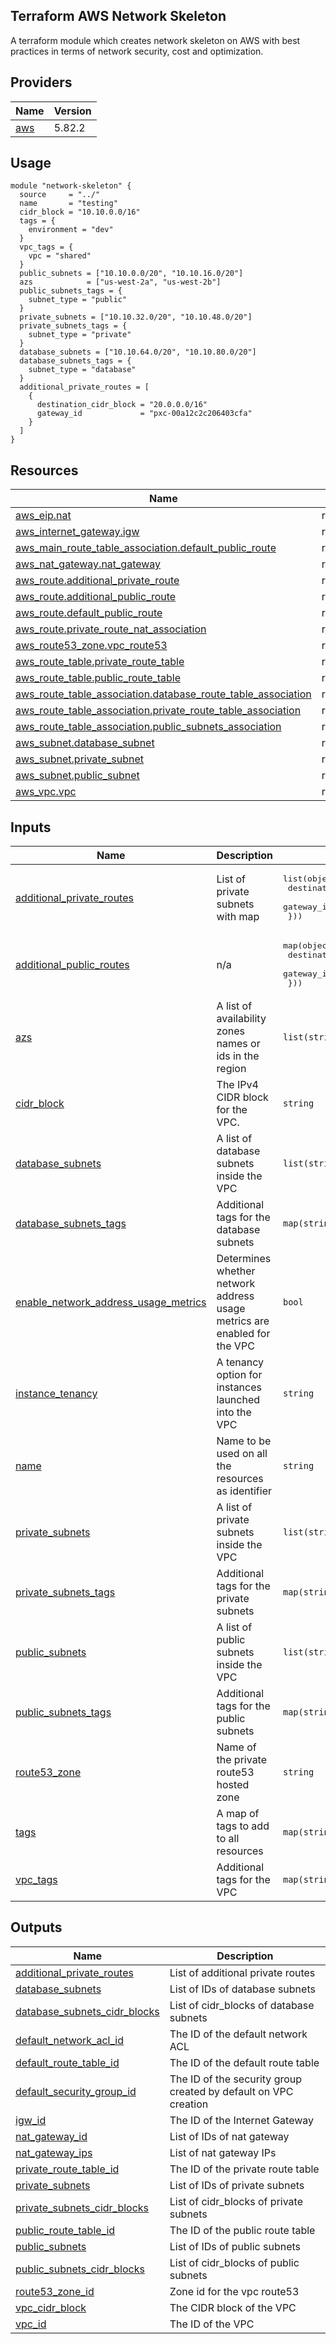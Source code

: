 ## Terraform AWS Network Skeleton

A terraform module which creates network skeleton on AWS with best practices in terms of network security, cost and optimization.

## Providers

| Name | Version |
|------|---------|
| <a name="provider_aws"></a> [aws](#provider\_aws) | 5.82.2 |

## Usage

```hcl
module "network-skeleton" {
  source     = "../"
  name       = "testing"
  cidr_block = "10.10.0.0/16"
  tags = {
    environment = "dev"
  }
  vpc_tags = {
    vpc = "shared"
  }
  public_subnets = ["10.10.0.0/20", "10.10.16.0/20"]
  azs            = ["us-west-2a", "us-west-2b"]
  public_subnets_tags = {
    subnet_type = "public"
  }
  private_subnets = ["10.10.32.0/20", "10.10.48.0/20"]
  private_subnets_tags = {
    subnet_type = "private"
  }
  database_subnets = ["10.10.64.0/20", "10.10.80.0/20"]
  database_subnets_tags = {
    subnet_type = "database"
  }
  additional_private_routes = [
    {
      destination_cidr_block = "20.0.0.0/16"
      gateway_id             = "pxc-00a12c2c206403cfa"
    }
  ]
}
```

## Resources

| Name | Type |
|------|------|
| [aws_eip.nat](https://registry.terraform.io/providers/hashicorp/aws/latest/docs/resources/eip) | resource |
| [aws_internet_gateway.igw](https://registry.terraform.io/providers/hashicorp/aws/latest/docs/resources/internet_gateway) | resource |
| [aws_main_route_table_association.default_public_route](https://registry.terraform.io/providers/hashicorp/aws/latest/docs/resources/main_route_table_association) | resource |
| [aws_nat_gateway.nat_gateway](https://registry.terraform.io/providers/hashicorp/aws/latest/docs/resources/nat_gateway) | resource |
| [aws_route.additional_private_route](https://registry.terraform.io/providers/hashicorp/aws/latest/docs/resources/route) | resource |
| [aws_route.additional_public_route](https://registry.terraform.io/providers/hashicorp/aws/latest/docs/resources/route) | resource |
| [aws_route.default_public_route](https://registry.terraform.io/providers/hashicorp/aws/latest/docs/resources/route) | resource |
| [aws_route.private_route_nat_association](https://registry.terraform.io/providers/hashicorp/aws/latest/docs/resources/route) | resource |
| [aws_route53_zone.vpc_route53](https://registry.terraform.io/providers/hashicorp/aws/latest/docs/resources/route53_zone) | resource |
| [aws_route_table.private_route_table](https://registry.terraform.io/providers/hashicorp/aws/latest/docs/resources/route_table) | resource |
| [aws_route_table.public_route_table](https://registry.terraform.io/providers/hashicorp/aws/latest/docs/resources/route_table) | resource |
| [aws_route_table_association.database_route_table_association](https://registry.terraform.io/providers/hashicorp/aws/latest/docs/resources/route_table_association) | resource |
| [aws_route_table_association.private_route_table_association](https://registry.terraform.io/providers/hashicorp/aws/latest/docs/resources/route_table_association) | resource |
| [aws_route_table_association.public_subnets_association](https://registry.terraform.io/providers/hashicorp/aws/latest/docs/resources/route_table_association) | resource |
| [aws_subnet.database_subnet](https://registry.terraform.io/providers/hashicorp/aws/latest/docs/resources/subnet) | resource |
| [aws_subnet.private_subnet](https://registry.terraform.io/providers/hashicorp/aws/latest/docs/resources/subnet) | resource |
| [aws_subnet.public_subnet](https://registry.terraform.io/providers/hashicorp/aws/latest/docs/resources/subnet) | resource |
| [aws_vpc.vpc](https://registry.terraform.io/providers/hashicorp/aws/latest/docs/resources/vpc) | resource |

## Inputs

| Name | Description | Type | Default | Required |
|------|-------------|------|---------|:--------:|
| <a name="input_additional_private_routes"></a> [additional\_private\_routes](#input\_additional\_private\_routes) | List of private subnets with map | <pre>list(object({<br/>    destination_cidr_block = string<br/>    gateway_id             = string<br/>  }))</pre> | `[]` | no |
| <a name="input_additional_public_routes"></a> [additional\_public\_routes](#input\_additional\_public\_routes) | n/a | <pre>map(object({<br/>    destination_cidr_block = string<br/>    gateway_id             = string<br/>  }))</pre> | `{}` | no |
| <a name="input_azs"></a> [azs](#input\_azs) | A list of availability zones names or ids in the region | `list(string)` | `[]` | no |
| <a name="input_cidr_block"></a> [cidr\_block](#input\_cidr\_block) | The IPv4 CIDR block for the VPC. | `string` | `"10.0.0.0/16"` | no |
| <a name="input_database_subnets"></a> [database\_subnets](#input\_database\_subnets) | A list of database subnets inside the VPC | `list(string)` | `[]` | no |
| <a name="input_database_subnets_tags"></a> [database\_subnets\_tags](#input\_database\_subnets\_tags) | Additional tags for the database subnets | `map(string)` | `{}` | no |
| <a name="input_enable_network_address_usage_metrics"></a> [enable\_network\_address\_usage\_metrics](#input\_enable\_network\_address\_usage\_metrics) | Determines whether network address usage metrics are enabled for the VPC | `bool` | `false` | no |
| <a name="input_instance_tenancy"></a> [instance\_tenancy](#input\_instance\_tenancy) | A tenancy option for instances launched into the VPC | `string` | `"default"` | no |
| <a name="input_name"></a> [name](#input\_name) | Name to be used on all the resources as identifier | `string` | n/a | yes |
| <a name="input_private_subnets"></a> [private\_subnets](#input\_private\_subnets) | A list of private subnets inside the VPC | `list(string)` | `[]` | no |
| <a name="input_private_subnets_tags"></a> [private\_subnets\_tags](#input\_private\_subnets\_tags) | Additional tags for the private subnets | `map(string)` | `{}` | no |
| <a name="input_public_subnets"></a> [public\_subnets](#input\_public\_subnets) | A list of public subnets inside the VPC | `list(string)` | `[]` | no |
| <a name="input_public_subnets_tags"></a> [public\_subnets\_tags](#input\_public\_subnets\_tags) | Additional tags for the public subnets | `map(string)` | `{}` | no |
| <a name="input_route53_zone"></a> [route53\_zone](#input\_route53\_zone) | Name of the private route53 hosted zone | `string` | `"non-prod.internal"` | no |
| <a name="input_tags"></a> [tags](#input\_tags) | A map of tags to add to all resources | `map(string)` | `{}` | no |
| <a name="input_vpc_tags"></a> [vpc\_tags](#input\_vpc\_tags) | Additional tags for the VPC | `map(string)` | `{}` | no |

## Outputs

| Name | Description |
|------|-------------|
| <a name="output_additional_private_routes"></a> [additional\_private\_routes](#output\_additional\_private\_routes) | List of additional private routes |
| <a name="output_database_subnets"></a> [database\_subnets](#output\_database\_subnets) | List of IDs of database subnets |
| <a name="output_database_subnets_cidr_blocks"></a> [database\_subnets\_cidr\_blocks](#output\_database\_subnets\_cidr\_blocks) | List of cidr\_blocks of database subnets |
| <a name="output_default_network_acl_id"></a> [default\_network\_acl\_id](#output\_default\_network\_acl\_id) | The ID of the default network ACL |
| <a name="output_default_route_table_id"></a> [default\_route\_table\_id](#output\_default\_route\_table\_id) | The ID of the default route table |
| <a name="output_default_security_group_id"></a> [default\_security\_group\_id](#output\_default\_security\_group\_id) | The ID of the security group created by default on VPC creation |
| <a name="output_igw_id"></a> [igw\_id](#output\_igw\_id) | The ID of the Internet Gateway |
| <a name="output_nat_gateway_id"></a> [nat\_gateway\_id](#output\_nat\_gateway\_id) | List of IDs of nat gateway |
| <a name="output_nat_gateway_ips"></a> [nat\_gateway\_ips](#output\_nat\_gateway\_ips) | List of nat gateway IPs |
| <a name="output_private_route_table_id"></a> [private\_route\_table\_id](#output\_private\_route\_table\_id) | The ID of the private route table |
| <a name="output_private_subnets"></a> [private\_subnets](#output\_private\_subnets) | List of IDs of private subnets |
| <a name="output_private_subnets_cidr_blocks"></a> [private\_subnets\_cidr\_blocks](#output\_private\_subnets\_cidr\_blocks) | List of cidr\_blocks of private subnets |
| <a name="output_public_route_table_id"></a> [public\_route\_table\_id](#output\_public\_route\_table\_id) | The ID of the public route table |
| <a name="output_public_subnets"></a> [public\_subnets](#output\_public\_subnets) | List of IDs of public subnets |
| <a name="output_public_subnets_cidr_blocks"></a> [public\_subnets\_cidr\_blocks](#output\_public\_subnets\_cidr\_blocks) | List of cidr\_blocks of public subnets |
| <a name="output_route53_zone_id"></a> [route53\_zone\_id](#output\_route53\_zone\_id) | Zone id for the vpc route53 |
| <a name="output_vpc_cidr_block"></a> [vpc\_cidr\_block](#output\_vpc\_cidr\_block) | The CIDR block of the VPC |
| <a name="output_vpc_id"></a> [vpc\_id](#output\_vpc\_id) | The ID of the VPC |
